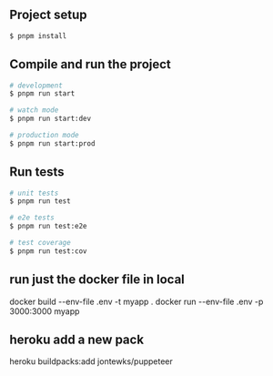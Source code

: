 ## Project setup

```bash
$ pnpm install
```

## Compile and run the project

```bash
# development
$ pnpm run start

# watch mode
$ pnpm run start:dev

# production mode
$ pnpm run start:prod
```

## Run tests

```bash
# unit tests
$ pnpm run test

# e2e tests
$ pnpm run test:e2e

# test coverage
$ pnpm run test:cov
```

## run just the docker file in local
docker build --env-file .env -t myapp . docker run --env-file .env -p 3000:3000 myapp

## heroku add a new pack
heroku buildpacks:add jontewks/puppeteer
